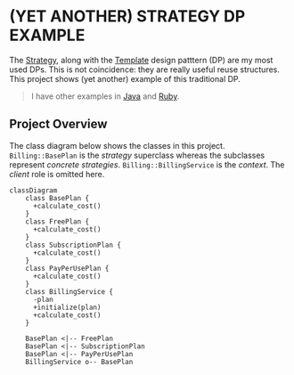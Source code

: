 # (YET ANOTHER) STRATEGY DP EXAMPLE

The [Strategy](https://refactoring.guru/design-patterns/strategy), along with the [Template](https://refactoring.guru/design-patterns/template) design patttern (DP) are my most used DPs. This is not coincidence: they are really useful reuse structures. This project shows (yet another) example of this traditional DP.

> I have other examples in [Java](https://github.com/gabrielcostasilva/dp-strategy.git) and [Ruby](https://github.com/gabrielcostasilva/dp-strategy-ruby.git).

## Project Overview
The class diagram below shows the classes in this project. `Billing::BasePlan` is the _strategy_ superclass whereas the subclasses represent _concrete strategies_. `Billing::BillingService` is the _context_. The _client_ role is omitted here.

```mermaid
classDiagram
    class BasePlan {
      +calculate_cost()
    }
    class FreePlan {
      +calculate_cost()
    }
    class SubscriptionPlan {
      +calculate_cost()
    }
    class PayPerUsePlan {
      +calculate_cost()
    }
    class BillingService {
      -plan
      +initialize(plan)
      +calculate_cost()
    }

    BasePlan <|-- FreePlan
    BasePlan <|-- SubscriptionPlan
    BasePlan <|-- PayPerUsePlan
    BillingService o-- BasePlan
```
